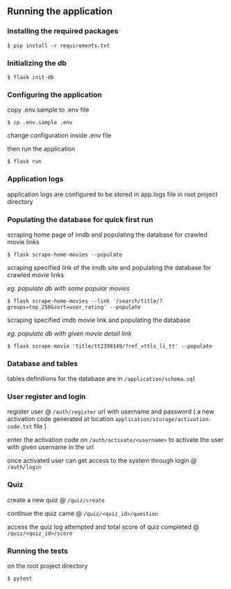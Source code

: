 ## Running the application

### Installing the required packages

```$ pip install -r requirements.txt```


### Initializing the db

```$ flask init-db```

### Configuring the application

copy .env.sample to .env file

```$ cp .env.sample .env```

change configuration inside .env file

then run the application

```$ flask run```


### Application logs
application logs are configured to be stored in app.logs file in root project directory

### Populating the database for quick first run
scraping home page of imdb and populating the database for crawled movie links

```$ flask scrape-home-movies --populate```

scraping specified link of the imdb site and populating the database for crawled movie links

_eg. populate db with some popular movies_

```$ flask scrape-home-movies --link '/search/title/?groups=top_250&sort=user_rating' --populate```


scraping specified imdb movie link and populating the database

_eg. populate db with given movie detail link_

```$ flask scrape-movie 'title/tt2398149/?ref_=ttls_li_tt' --populate```


### Database and tables
tables definitions for the database are in ```/application/schema.sql```


### User register and login
register user @ ```/auth/register``` url with username and password ( a new activation code generated at location ```application/storage/activation-code.txt``` file )

enter the activation code on ```/auth/activate/<username>``` to activate the user with given username in the url

once activated user can get access to the system through login @ ```/auth/login```


### Quiz
create a new quiz @ ``/quiz/create``

continue the quiz came @ ``/quiz/<quiz_id>/question``

access the quiz log attempted and total score of quiz completed @ ``/quiz/<quiz_id>/score``


### Running the tests
on the root project directory

```$ pytest```
